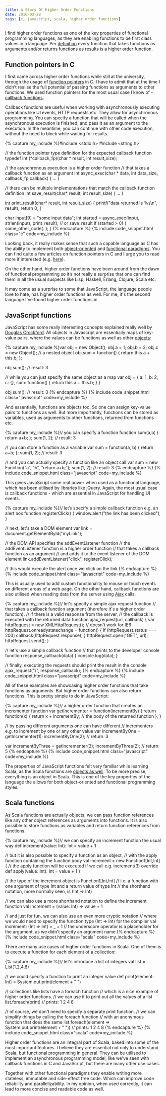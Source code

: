 ```yaml
---
title: A Story Of Higher Order Functions
date: 2016-03-28
tags: [c, javascript, scala, higher order functions]
---
```


I find higher order functions as one of the key properties of functional programming languages, as they are enabling functions to be first class values in a language. Per [definition](https://en.wikipedia.org/wiki/Higher-order_function) every function that takes functions as arguments and/or returns functions as results is a higher order function.

<!--break-->

## Function pointers in C

I first came across higher order functions while still at the university, through the usage of [function pointers](http://www.cprogramming.com/tutorial/function-pointers.html) in C. I have to admit that at the time I didn’t realise the full potential of passing functions as arguments to other functions. We used function pointers for the most usual case I know of - [callback functions](https://en.wikipedia.org/wiki/Callback_(computer_programming)).

Callback functions are useful when working with asynchronously executing operations like UI events, HTTP requests etc. They allow for asynchronous programming. You can specify a function that will be called when the asynchronous execution is finished, and pass it as an argument to the execution. In the meantime, you can continue with other code execution, without the need to block while waiting for results.

{% capture my_include %}#include <stdio.h>
#include <string.h>

// the function pointer type definition for the expected callback function
typedef int (*callback_fp)(char * result, int result_size);

// the asynchronous execution is a higher order function 
// that takes a callback function as an argument
int async_exec(char * data, int data_size, callback_fp callback) {
  ...
}

// there can be multiple implementations that match the callback function definition
int save_result(char* result, int result_size) {
 ...
}

int print_result(char* result, int result_size) {
  printf("data returned is %s\n", result);
  return 0;
}

char input[9] = "some input data";
int started = async_exec(input, strlen(input), print_result); // or save_result
if (started > 0) {
  some_other_code(..);
}
{% endcapture %}
{% include code_snippet.html class="c" code=my_include %}

Looking back, it really makes sense that such a capable language as C has the ability to implement both [object-oriented](http://www.planetpdf.com/codecuts/pdfs/ooc.pdf) and [functional paradigms](http://blog.charlescary.com/?p=95). You can find quite a few articles on function pointers in C and I urge you to read more if interested (e.g. [here](http://c.learncodethehardway.org/book/ex18.html)).

On the other hand, higher order functions have been around from the dawn of functional programming so it’s not really a surprise that one can find them in all the usual suspects like Lisp, Haskell, Erlang, Clojure, Scala etc. 

It may come as a surprise to some that JavaScript, the language people love to hate, has higher order functions as well. For me, it's the second language I've found higher order functions in.

## JavaScript functions

JavaScript has some really interesting concepts explained really well by [Douglas Crockford](http://www.crockford.com/). All objects in Javascript are essentially maps of key-value pairs, where the values can be functions as well as other [objects](https://developer.mozilla.org/en-US/docs/Web/JavaScript/Guide/Working_with_Objects):

{% capture my_include %}var obj = new Object();
obj.a = 1;
obj.b = 2;
obj.c = new Object(); // a nested object
obj.sum = function() { return this.a + this.b; };

obj.sum(); // result: 3


// while you can just specify the same object as a map
var obj = {
  a: 1,
  b: 2,
  c: {},
  sum: function() { return this.a + this.b; }
}

obj.sum(); // result: 3
{% endcapture %}
{% include code_snippet.html class="javascript" code=my_include %}

And essentially, functions are objects too. So one can assign key-value pairs to functions as well. But more importantly, functions can be stored as variables, used as arguments to other functions, returned from functions etc.

{% capture my_include %}// you can specify a function
function sum(a,b) { return a+b; };
sum(1, 2); // result: 3

// you can store a function as a variable
var sum = function(a, b) {  return a+b; };
sum(1, 2); // result: 3

// and you can actually specify a function like an object call
var sum = new Function(“a”, ”b”, “return a+b;”);
sum(1, 2); // result: 3
{% endcapture %}
{% include code_snippet.html class="javascript" code=my_include %}

This gives JavaScript some real power when used as a functional language, which has been utilised by libraries like jQuery. Again, the most usual case is callback functions - which are essential in JavaScript for handling UI events.

{% capture my_include %}// let’s specify a simple callback function e.g. an alert box
function registerClick() {
  window.alert("the link has been clicked");
}

// next, let's take a DOM element
var link = document.getElementById("myLink");

// the DOM API specifies the addEventListener function
// the addEventListener function is a higher order function 
// that takes a callback function as an argument
// and adds it to the event listener of the DOM element
link.addEventListener("click", registerClick);

// this would execute the alert once we click on the link
{% endcapture %}
{% include code_snippet.html class="javascript" code=my_include %}

This is usually used to add custom functionality to mouse or touch events on different areas of a web page. On the other hand, callback functions are also utilised when reading data from the server using [Ajax](https://en.wikipedia.org/wiki/Ajax_(programming)) calls:

{% capture my_include %}// let's specify a simple ajax request function
// that takes a callback function argument (therefore it's a higher order function).
// if there is a valid response from the server, 
// the callback is executed with the returned data
function ajax_request(url, callback) {
  var httpRequest = new XMLHttpRequest(); // doesn't work for IE6
  httpRequest.onreadystatechange = function() {
    if (httpRequest.status === 200) callback(httpRequest.response);
  }
  httpRequest.open("GET", url);
  httpRequest.send();
}

// let's use a simple callback function
// that prints to the developer console
function response_callback(data) {
  console.log(data);
}

// finally, executing the requests should print the result in the console 
ajax_request("/", response_callback);
{% endcapture %}
{% include code_snippet.html class="javascript" code=my_include %}

All of these examples are showcasing higher order functions that take functions as arguments. But higher order functions can also return functions. This is pretty simple to do in JavaScript:

{% capture my_include %}// a higher order function that creates an incrementer function
var getIncrementer = function(incrementBy) {
  return function(x) { 
   return x + incrementBy; // the body of the returned function
  };
}

// by passing different arguments one can have different
// incrementers e.g. to increment by one or any other value
var incrementByOne = getIncrementer(1);
incrementByOne(2); // return: 3

var incrementByThree = getIncrementer(3);
incrementByThree(2); // return: 5
{% endcapture %}
{% include code_snippet.html class="javascript" code=my_include %}

The properties of JavaScript functions felt very familiar while learning Scala, as the Scala functions are [objects as well](https://gleichmann.wordpress.com/2010/11/08/functional-scala-functions-as-objects-as-functions/). To be more precise, everything is an object in Scala. This is one of the key properties of the language the allows for both object-oriented and functional programming styles.

## Scala functions

As Scala functions are actually objects, we can pass function references like any other object references as arguments into functions. It is also possible to store functions as variables and return function references from functions.

{% capture my_include %}// we can specify an increment function the usual way
def increment(value: Int): Int = value + 1

// but it is also possible to specify a function as an object,
// with the apply function containing the function body
val increment = new Function1[Int,Int] {
  // the apply function will be executed if we call e.g. increment(3)
  override def apply(value: Int): Int = value + 1
}

// the type of the increment object is Function1[Int,Int] 
// i.e. a function with one argument of type Int and a return value of type Int
// the shorthand notation, more normally seen, is (Int => Int)

// we can also use a more shorthand notation to define the increment function
val increment = (value: Int) => value + 1

// and just for fun, we can also use an even more cryptic notation
// where we would need to specify the function type (Int => Int) for the compiler
val increment: (Int => Int) = _ + 1 // the underscore operator is a placeholder for the argument, as we didn't specify an argument name
{% endcapture %}
{% include code_snippet.html class="scala" code=my_include %}

There are many use cases of higher order functions in Scala. One of them is to execute a function for each element of a collection:

{% capture my_include %}// let's introduce a list of integers
val list = List(1,2,4,8)

// we could specify a function to print an integer value
def print(element: Int) = System.out.print(element + " ")

// collections like lists have a foreach function
// which is a nice example of higher order functions.
// we can use it to print out all the values of a list
list.foreach(print) // prints: 1 2 4 8

// of course, we don't need to specify a separate print function. 
// we can simplify things by calling the foreach function
// with an anonymous function that does the same
list.foreach(element => System.out.print(element + " ")) // prints: 1 2 4 8
{% endcapture %}
{% include code_snippet.html class="scala" code=my_include %}

Higher order functions are an integral part of Scala, baked into some of the most important features. I believe they are essential not only to understand Scala, but functional programming in general. They can be utilised to implement an asynchronous programming model, like we've seen with callback functions in C and JavaScript, but there are many other use cases.

Together with other functional paradigms they enable writing more stateless, immutable and side-effect free code. Which can improve code reliability and parallelizability. In my opinion, when used correctly, it can lead to more concise and readable code as well.
